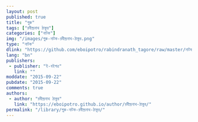 ```yaml
---
layout: post
published: true
title: "গুরু"
tags: ["রবীন্দ্রনাথ ঠাকুর"]
categories: ["নাটক"]
img: "/images/গুরু-নাটক-রবীন্দ্রনাথ-ঠাকুর.png"
type: "নাটক"
dlink: "https://github.com/eboipotro/rabindranath_tagore/raw/master/নাটক/গুরু.epub"
lang: "bn"
publishers: 
 - publisher: "ই-বইপত্র"
   link: ""
moddate: "2015-09-22"
pubdate: "2015-09-22"
comments: true
authors: 
 - author: "রবীন্দ্রনাথ ঠাকুর"
   link: "https://eboipotro.github.io/author/রবীন্দ্রনাথ-ঠাকুর/"
permalink: "/library/গুরু-নাটক-রবীন্দ্রনাথ-ঠাকুর/"
---
```

